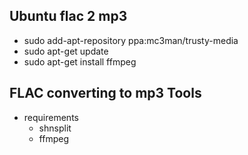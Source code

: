 ## Ubuntu flac 2 mp3
- sudo add-apt-repository ppa:mc3man/trusty-media
- sudo apt-get update
- sudo apt-get install ffmpeg

## FLAC converting to mp3 Tools
- requirements
  - shnsplit
  - ffmpeg
  

